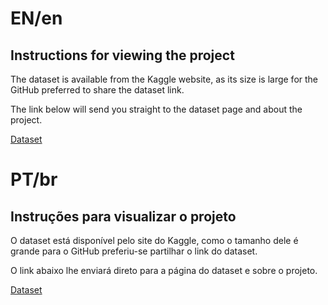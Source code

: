 # EN/en 
## Instructions for viewing the project

The dataset is available from the Kaggle website, as its size is large for the
GitHub preferred to share the dataset link.

The link below will send you straight to the dataset page and about the project.

[Dataset](https://www.kaggle.com/mlg-ulb/creditcardfraud)

# PT/br 
## Instruções para visualizar o projeto

O dataset está disponível pelo site do Kaggle, como o tamanho dele é grande para o
GitHub preferiu-se partilhar o link do dataset.

O link abaixo lhe enviará direto para a página do dataset e sobre o projeto.

[Dataset](https://www.kaggle.com/mlg-ulb/creditcardfraud)

